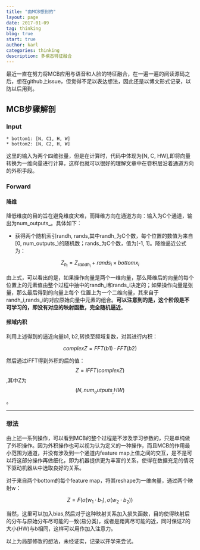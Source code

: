 ```yaml
---
title: "由MCB想到的"
layout: page
date: 2017-01-09
tag: thinking
blog: true
start: true
author: karl
categories: thinking
description: 多模态特征融合
---    
```


<script type="text/javascript" src="http://cdn.mathjax.org/mathjax/latest/MathJax.js?config=default"></script>

最近一直在努力将MCB应用与语音和人脸的特征融合，在一遍一遍的阅读源码之后，想在github上issue，但觉得不足以表达想法，因此还是以博文形式记录，以防以后用到。　　

## MCB步骤解剖　　

### Input    

    * bottom1: [N, C1, H, W]  
    * bottom2: [N, C2, H, W]  

这里的输入为两个四维张量，但是在计算时，代码中体现为[N, C, HW],即将向量转换为一维向量进行计算，这样也就可以很好的理解文章中在卷积层沿着通道方向的外积手段。　　

### Forward    

#### 降维　　

降低维度的目的旨在避免维度灾难，而降维方向在通道方向：输入为C个通道，输出为num_outputs_。具体如下：　　

* 获得两个随机索引randh, rands,其中randh_为C个数，每个位置的数值为来自[0, num_outputs_)的随机数；rands_为C个数，值为[-1, 1]。降维逼近公式为：　　

$$Z_{h_i} = Z_{randh_i} + rands_i \times bottomx_{i}$$  


由上式，可以看出的是，如果操作向量是两个一维向量，那么降维后的向量的每个位置上的元素值由整个过程中抽中的randh_i和rands_i决定的；如果操作向量是张量，那么最后得到的向量上每个
位置上为一个二维向量，其来自于randh_i,rands_i的对应原始向量中元素的组合。**可以注意到的是，这个阶段是不可学习的，即没有对应的映射函数，完全随机逼近**。　　

#### 频域内积　　

利用上述得到的逼近向量b1, b2,转换至频域复数，对其进行内积：　　

$$complexZ = FFT(b1) \cdot FFT(b2)$$  

然后通过iFFT得到外积的后的值：$$Z = iFFT(complexZ)$$,其中Z为$$(N, num_outputs_, HW)$$。　　

----  

### 想法　　

由上述一系列操作，可以看到MCB的整个过程是不涉及学习参数的，只是单纯做了外积操作。因为外积操作也可以视为认为定义的一种操作，而且MCB的作用最小范围为通道，并没有涉及到一个通道内feature map上值之间的交互，是不是可以将这部分操作再做细化，即为机器提供更为丰富的关系，使得在数据充足的情况下驱动机器从中选取良好的关系。　　

对于来自两个bottom的每个feature map，将其reshape为一维向量，通过两个映射w：  


$$Z=F(\sigma (w_1 \cdot b_1), \sigma (w_2 \cdot b_2))$$

当然，这里可以加入bias,然后对于这种映射关系加入损失函数，目的使得映射后的分布与原始分布尽可能的一致(易分类)，或者是距离尽可能的近，同时保证Z的大小(HW)与b相同，这样可以用作加入注意力。　　

以上为局部修改的想法，未经证实，记录以开学来尝试。
